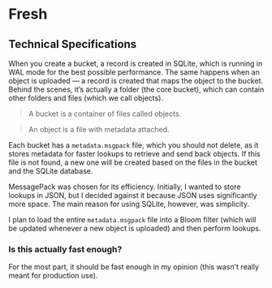 # Fresh

## Technical Specifications

When you create a bucket, a record is created in SQLite, which is running in WAL mode for the best possible performance. The same happens when an object is uploaded — a record is created that maps the object to the bucket. Behind the scenes, it’s actually a folder (the core bucket), which can contain other folders and files (which we call objects).

> A bucket is a container of files called objects.

> An object is a file with metadata attached.

Each bucket has a `metadata.msgpack` file, which you should not delete, as it stores metadata for faster lookups to retrieve and send back objects. If this file is not found, a new one will be created based on the files in the bucket and the SQLite database.

MessagePack was chosen for its efficiency. Initially, I wanted to store lookups in JSON, but I decided against it because JSON uses significantly more space. The main reason for using SQLite, however, was simplicity.

I plan to load the entire `metadata.msgpack` file into a Bloom filter (which will be updated whenever a new object is uploaded) and then perform lookups.

### Is this actually fast enough?

For the most part, it should be fast enough in my opinion (this wasn't really meant for production use).
